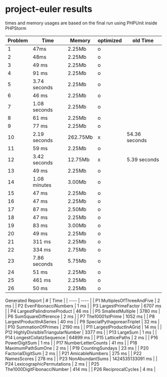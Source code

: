 # project-euler results
times and memory usages are based on the final run
using PHPUnit inside PHPStorm

| Problem | Time | Memory | optimized | old Time |
| ---- | ---- | ---- | ---- | ---- |
| 1 | 47ms | 2.25Mb | o | |
| 2 | 48ms | 2.25Mb | o | |
| 3 | 49 ms | 2.25Mb | o | |
| 4 | 91 ms | 2.25Mb | o | |
| 5 | 3.74 seconds | 2.25Mb | o | |
| 6  | 46 ms | 2.25Mb | o | |
| 7  | 1.08 seconds | 2.25Mb | o | |
| 8  | 61 ms | 2.25Mb | o | |
| 9  | 77 ms | 2.25Mb | o | |
| 10 | 2.19 seconds | 262.75Mb | x | 54.36 seconds |
| 11 | 59 ms | 2.25Mb | o | |
| 12 | 3.42 seconds | 12.75Mb | x | 5.39 seconds |
| 13 | 49 ms | 2.25Mb | o | |
| 14 | 1.08 minutes | 3.00Mb | o | |
| 15 | 47 ms | 2.25Mb | o | |
| 16 | 47 ms | 2.25Mb | o | |
| 17 | 87 ms | 2.50Mb | o | |
| 18 | 47 ms | 2.25Mb | o | |
| 19 | 83 ms | 3.00Mb | o | |
| 20 | 49 ms | 2.25Mb | o | |
| 21 | 311 ms | 2.25Mb | o | |
| 22 | 334 ms | 2.75Mb | o | |
| 23 | 7.86 seconds | 5.75Mb | o | |
| 24 | 51 ms | 2.25Mb | o | |
| 25 | 461 ms | 2.25Mb | o | |
| 26 | 50 ms | 2.25Mb | o | |



Generated Report
| # | Time |
| ---- | ---- |
| P1 MultiplesOfThreeAndFive | 2 ms |
| P2 EvenFibonacciNumbers | 1 ms |
| P3 LargestPrimeFactor | 6707 ms |
| P4 LargestPalindromeProduct | 46 ms |
| P5 SmallestMultiple | 3780 ms |
| P6 SumSquareDifference | 2 ms |
| P7 The10001stPrime | 1052 ms |
| P8 LargestProductInASeries | 40 ms |
| P9 SpecialPythagoreanTriplet | 32 ms |
| P10 SummationOfPrimes | 2190 ms |
| P11 LargestProductInAGrid | 14 ms |
| P12 HighlyDivisibleTriangularNumber | 3377 ms |
| P13 LargeSum | 1 ms |
| P14 LongestCollatzSequence | 64899 ms |
| P15 LatticePaths | 2 ms |
| P16 PowerDigitSum | 1 ms |
| P17 NumberLetterCounts | 41 ms |
| P18 MaximumPathSumOne | 2 ms |
| P19 CountingSundays | 23 ms |
| P20 FactorialDigitSum | 2 ms |
| P21 AmicableNumbers | 275 ms |
| P22 NamesScores | 278 ms |
| P23 NonAbundantSums | 1424535133091 ms |
| P24 LexicographicPermutations | 2 ms |
| P25 The1000DigitFibonacciNumber | 414 ms |
| P26 ReciprocalCycles | 4 ms |
